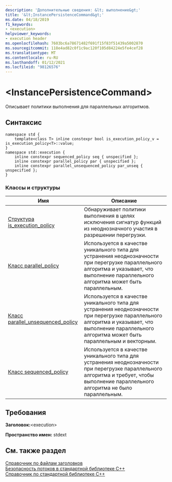 ```yaml
---
description: 'Дополнительные сведения: &lt; выполнение&gt;'
title: '&lt;InstancePersistenceCommand&gt;'
ms.date: 04/18/2019
f1_keywords:
- <execution>
helpviewer_keywords:
- execution header
ms.openlocfilehash: 7603bc6a78671482f691f15f83f51439a5002870
ms.sourcegitcommit: 118e4ad82c0f1c9ac120f105d84224e5fe4cef28
ms.translationtype: MT
ms.contentlocale: ru-RU
ms.lasthandoff: 01/12/2021
ms.locfileid: "98126576"
---
```

# <a name="ltexecutiongt"></a>&lt;InstancePersistenceCommand&gt;

Описывает политики выполнения для параллельных алгоритмов.

## <a name="syntax"></a>Синтаксис

```
namespace std {
    template<class T> inline constexpr bool is_execution_policy_v = is_execution_policy<T>::value;
}
namespace std::execution {
    inline constexpr sequenced_policy seq { unspecified };
    inline constexpr parallel_policy par { unspecified };
    inline constexpr parallel_unsequenced_policy par_unseq { unspecified };
}
```

### <a name="classes-and-structs"></a>Классы и структуры

|Имя|Описание|
|-|-|
|[Структура is_execution_policy](is-execution-policy-struct.md)|Обнаруживает политики выполнения в целях исключения сигнатур функций из неоднозначного участия в разрешении перегрузки.|
|[Класс parallel_policy](parallel-policy-class.md)|Используется в качестве уникального типа для устранения неоднозначности при перегрузке параллельного алгоритма и указывает, что выполнение параллельного алгоритма может быть параллельным.|
|[Класс parallel_unsequenced_policy](parallel-unsequenced-policy-class.md)|Используется в качестве уникального типа для устранения неоднозначности при перегрузке параллельного алгоритма и указывает, что выполнение параллельного алгоритма может быть параллельным и векторным.|
|[Класс sequenced_policy](sequenced-policy-class.md)|Используется в качестве уникального типа для устранения неоднозначности при перегрузке параллельного алгоритма и требует, чтобы выполнение параллельного алгоритма не было параллельным.|

## <a name="requirements"></a>Требования

**Заголовок:**\<execution>

**Пространство имен:** stdext

## <a name="see-also"></a>См. также раздел

[Справочник по файлам заголовков](cpp-standard-library-header-files.md)\
[Безопасность потоков в стандартной библиотеке C++](thread-safety-in-the-cpp-standard-library.md)\
[Справочник по стандартной библиотеке C++](cpp-standard-library-reference.md)

